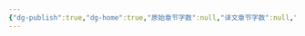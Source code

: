 ```yaml
---
{"dg-publish":true,"dg-home":true,"原始章节字数":null,"译文章节字数":null,"创建时间":"Invalid date","修改时间":"2024-10-26, 00:25:57","作者注":null,"译者注":null,"permalink":"/00-10 tp模板/tp-写作模板/","tags":["gardenEntry"],"dgPassFrontmatter":true}
---
```


